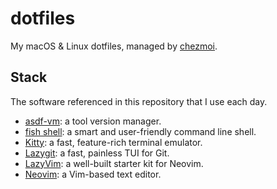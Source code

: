 # dotfiles

My macOS & Linux dotfiles, managed by [chezmoi](https://www.chezmoi.io).

## Stack

The software referenced in this repository that I use each day.

-   [asdf-vm](https://asdf-vm.com/): a tool version manager.
-   [fish shell](https://fishshell.com/): a smart and user-friendly command line shell.
-   [Kitty](https://sw.kovidgoyal.net/kitty/): a fast, feature-rich terminal emulator.
-   [Lazygit](https://github.com/jesseduffield/lazygit): a fast, painless TUI for Git.
-   [LazyVim](https://www.lazyvim.org/): a well-built starter kit for Neovim.
-   [Neovim](https://neovim.io/): a Vim-based text editor.
